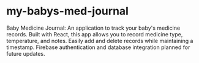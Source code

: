 # my-babys-med-journal
Baby Medicine Journal: An application to track your baby's medicine records. Built with React, this app allows you to record medicine type, temperature, and notes. Easily add and delete records while maintaining a timestamp. Firebase authentication and database integration planned for future updates.
